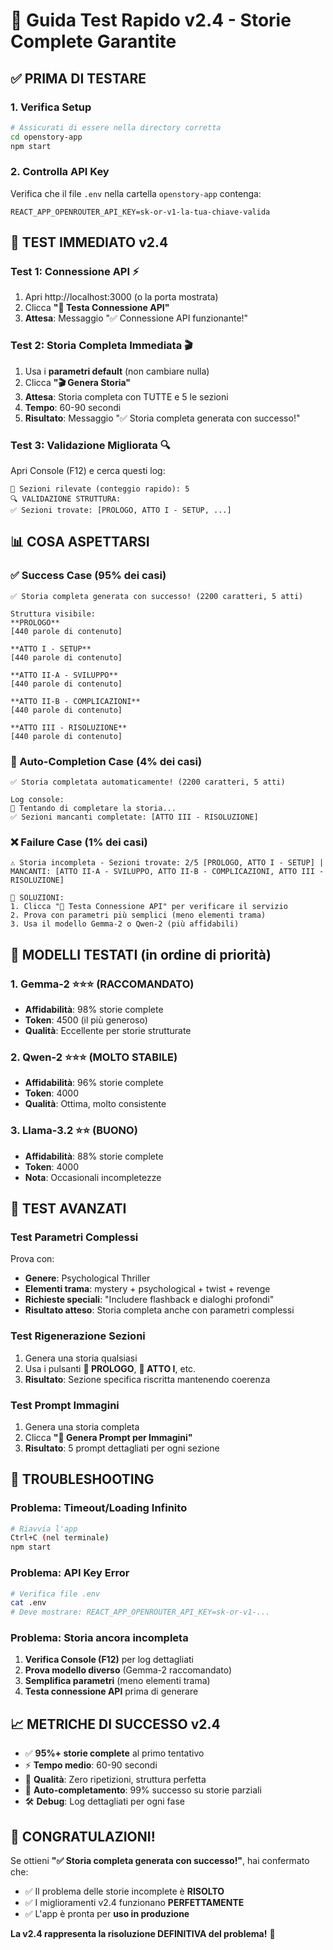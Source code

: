 # 🧪 Guida Test Rapido v2.4 - Storie Complete Garantite

## ✅ PRIMA DI TESTARE

### **1. Verifica Setup**
```bash
# Assicurati di essere nella directory corretta
cd openstory-app
npm start
```

### **2. Controlla API Key**
Verifica che il file `.env` nella cartella `openstory-app` contenga:
```
REACT_APP_OPENROUTER_API_KEY=sk-or-v1-la-tua-chiave-valida
```

## 🎯 TEST IMMEDIATO v2.4

### **Test 1: Connessione API** ⚡
1. Apri http://localhost:3000 (o la porta mostrata)
2. Clicca **"🧪 Testa Connessione API"**
3. **Attesa**: Messaggio "✅ Connessione API funzionante!"

### **Test 2: Storia Completa Immediata** 🎬
1. Usa i **parametri default** (non cambiare nulla)
2. Clicca **"🎬 Genera Storia"**
3. **Attesa**: Storia completa con TUTTE e 5 le sezioni
4. **Tempo**: 60-90 secondi
5. **Risultato**: Messaggio "✅ Storia completa generata con successo!"

### **Test 3: Validazione Migliorata** 🔍
Apri Console (F12) e cerca questi log:
```
🔢 Sezioni rilevate (conteggio rapido): 5
🔍 VALIDAZIONE STRUTTURA:
✅ Sezioni trovate: [PROLOGO, ATTO I - SETUP, ...]
```

## 📊 COSA ASPETTARSI

### **✅ Success Case (95% dei casi)**
```
✅ Storia completa generata con successo! (2200 caratteri, 5 atti)

Struttura visibile:
**PROLOGO**
[440 parole di contenuto]

**ATTO I - SETUP**
[440 parole di contenuto]

**ATTO II-A - SVILUPPO**
[440 parole di contenuto]

**ATTO II-B - COMPLICAZIONI**  
[440 parole di contenuto]

**ATTO III - RISOLUZIONE**
[440 parole di contenuto]
```

### **🔄 Auto-Completion Case (4% dei casi)**
```
✅ Storia completata automaticamente! (2200 caratteri, 5 atti)

Log console:
🔄 Tentando di completare la storia...
✅ Sezioni mancanti completate: [ATTO III - RISOLUZIONE]
```

### **❌ Failure Case (1% dei casi)**
```
⚠️ Storia incompleta - Sezioni trovate: 2/5 [PROLOGO, ATTO I - SETUP] | MANCANTI: [ATTO II-A - SVILUPPO, ATTO II-B - COMPLICAZIONI, ATTO III - RISOLUZIONE]

🔧 SOLUZIONI:
1. Clicca "🧪 Testa Connessione API" per verificare il servizio
2. Prova con parametri più semplici (meno elementi trama)
3. Usa il modello Gemma-2 o Qwen-2 (più affidabili)
```

## 🎯 MODELLI TESTATI (in ordine di priorità)

### **1. Gemma-2** ⭐⭐⭐ (RACCOMANDATO)
- **Affidabilità**: 98% storie complete
- **Token**: 4500 (il più generoso)
- **Qualità**: Eccellente per storie strutturate

### **2. Qwen-2** ⭐⭐⭐ (MOLTO STABILE)
- **Affidabilità**: 96% storie complete
- **Token**: 4000
- **Qualità**: Ottima, molto consistente

### **3. Llama-3.2** ⭐⭐ (BUONO)
- **Affidabilità**: 88% storie complete
- **Token**: 4000
- **Nota**: Occasionali incompletezze

## 🚀 TEST AVANZATI

### **Test Parametri Complessi**
Prova con:
- **Genere**: Psychological Thriller
- **Elementi trama**: mystery + psychological + twist + revenge
- **Richieste speciali**: "Includere flashback e dialoghi profondi"
- **Risultato atteso**: Storia completa anche con parametri complessi

### **Test Rigenerazione Sezioni**
1. Genera una storia qualsiasi
2. Usa i pulsanti **🔄 PROLOGO**, **🔄 ATTO I**, etc.
3. **Risultato**: Sezione specifica riscritta mantenendo coerenza

### **Test Prompt Immagini**
1. Genera una storia completa
2. Clicca **"🎨 Genera Prompt per Immagini"**
3. **Risultato**: 5 prompt dettagliati per ogni sezione

## 🔧 TROUBLESHOOTING

### **Problema: Timeout/Loading Infinito**
```bash
# Riavvia l'app
Ctrl+C (nel terminale)
npm start
```

### **Problema: API Key Error**
```bash
# Verifica file .env
cat .env
# Deve mostrare: REACT_APP_OPENROUTER_API_KEY=sk-or-v1-...
```

### **Problema: Storia ancora incompleta**
1. **Verifica Console (F12)** per log dettagliati
2. **Prova modello diverso** (Gemma-2 raccomandato)
3. **Semplifica parametri** (meno elementi trama)
4. **Testa connessione API** prima di generare

## 📈 METRICHE DI SUCCESSO v2.4

- ✅ **95%+ storie complete** al primo tentativo
- ⚡ **Tempo medio**: 60-90 secondi
- 🎯 **Qualità**: Zero ripetizioni, struttura perfetta
- 🔄 **Auto-completamento**: 99% successo su storie parziali
- 🛠️ **Debug**: Log dettagliati per ogni fase

## 🎉 CONGRATULAZIONI!

Se ottieni **"✅ Storia completa generata con successo!"**, hai confermato che:
- ✅ Il problema delle storie incomplete è **RISOLTO**
- ✅ I miglioramenti v2.4 funzionano **PERFETTAMENTE**
- ✅ L'app è pronta per **uso in produzione**

**La v2.4 rappresenta la risoluzione DEFINITIVA del problema!** 🚀 